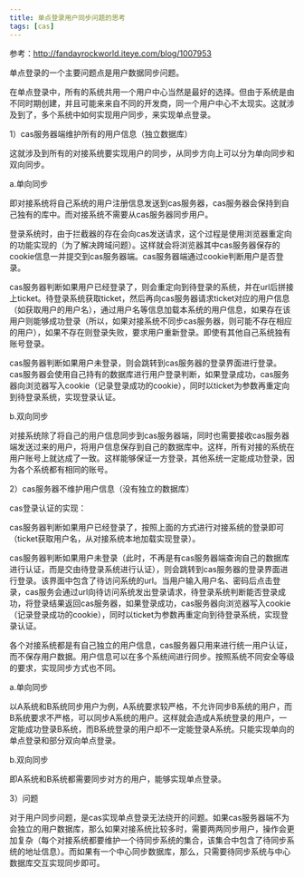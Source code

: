 ```yaml
---
title: 单点登录用户同步问题的思考
tags: [cas]
---
```


参考：http://fandayrockworld.iteye.com/blog/1007953

单点登录的一个主要问题点是用户数据同步问题。

在单点登录中，所有的系统共用一个用户中心当然是最好的选择。但由于系统是由不同时期创建，并且可能来来自不同的开发商，同一个用户中心不太现实。这就涉及到了，多个系统中如何实现用户同步，来实现单点登录。

1）cas服务器端维护所有的用户信息（独立数据库）

这就涉及到所有的对接系统要实现用户的同步，从同步方向上可以分为单向同步和双向同步。

a.单向同步

即对接系统将自己系统的用户注册信息发送到cas服务器，cas服务器会保持到自己独有的库中。而对接系统不需要从cas服务器同步用户。

登录系统时，由于拦截器的存在会向cas发送请求，这个过程是使用浏览器重定向的功能实现的（为了解决跨域问题）。这样就会将浏览器其中cas服务器保存的cookie信息一并提交到cas服务器端。cas服务器端通过cookie判断用户是否登录。

cas服务器判断如果用户已经登录了，则会重定向到待登录的系统，并在url后拼接上ticket。待登录系统获取ticket，然后再向cas服务器请求ticket对应的用户信息（如获取用户的用户名），通过用户名等信息加载本系统的用户信息，如果存在该用户则能够成功登录（所以，如果对接系统不同步cas服务器，则可能不存在相应的用户），如果不存在则登录失败，要求用户重新登录。即使有其他自己系统独有账号登录。

cas服务器判断如果用户未登录，则会跳转到cas服务器的登录界面进行登录。cas服务器会使用自己持有的数据库进行用户登录判断，如果登录成功，cas服务器向浏览器写入cookie（记录登录成功的cookie），同时以ticket为参数再重定向到待登录系统，实现登录认证。

b.双向同步

对接系统除了将自己的用户信息同步到cas服务器端，同时也需要接收cas服务器端发送过来的用户，将用户信息保存到自己的数据库中。这样，所有对接的系统在用户账号上就达成了一致。这样能够保证一方登录，其他系统一定能成功登录，因为各个系统都有相同的账号。

2）cas服务器不维护用户信息（没有独立的数据库）

cas登录认证的实现：

cas服务器判断如果用户已经登录了，按照上面的方式进行对接系统的登录即可（ticket获取用户名，从对接系统本地加载实现登录）。

cas服务器判断如果用户未登录（此时，不再是有cas服务器端查询自己的数据库进行认证，而是交由待登录系统进行认证），则会跳转到cas服务器的登录界面进行登录。该界面中包含了待访问系统的url。当用户输入用户名、密码后点击登录，cas服务会通过url向待访问系统发出登录请求，待登录系统判断能否登录成功，将登录结果返回cas服务器，如果登录成功，cas服务器向浏览器写入cookie（记录登录成功的cookie），同时以ticket为参数再重定向到待登录系统，实现登录认证。

各个对接系统都是有自己独立的用户信息，cas服务器只用来进行统一用户认证，而不保存用户数据。用户信息可以在多个系统间进行同步。按照系统不同安全等级的要求，实现同步方式也不同。

a.单向同步

以A系统和B系统同步用户为例，A系统要求较严格，不允许同步B系统的用户，而B系统要求不严格，可以同步A系统的用户。这样就会造成A系统登录的用户，一定能成功登录B系统，而B系统登录的用户却不一定能登录A系统。只能实现单向的单点登录和部分双向单点登录。

b.双向同步

即A系统和B系统都需要同步对方的用户，能够实现单点登录。

3）问题

对于用户同步问题，是cas实现单点登录无法绕开的问题。如果cas服务器端不为会独立的用户数据库，那么如果对接系统比较多时，需要两两同步用户，操作会更加复杂（每个对接系统都要维护一个待同步系统的集合，该集合中包含了待同步系统的地址信息）。而如果有一个中心同步数据库，那么，只需要待同步系统与中心数据库交互实现同步即可。



